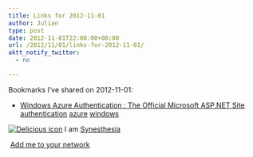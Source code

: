```yaml
---
title: Links for 2012-11-01
author: Julian
type: post
date: 2012-11-01T22:00:00+00:00
url: /2012/11/01/links-for-2012-11-01/
aktt_notify_twitter:
  - no

---
```

Bookmarks I&#8217;ve shared on 2012-11-01:

  * [Windows Azure Authentication : The Official Microsoft ASP.NET Site][1] 
    [authentication][2] [azure][3] [windows][4] </li> </ul> 
    
    <p class="deliciouslink">
      <a href="http://del.icio.us/synesthesia" title="See all my bookmarks on del.icio.us"><img src="https://www.synesthesia.co.uk/images/deliciousicon.jpg" alt="Delicious icon" /></a>&nbsp;I am <a href="http://del.icio.us/synesthesia" title="See all my bookmarks on del.icio.us">Synesthesia</a>
    </p>
    
    <p class="deliciouslink">
      <a href="http://del.icio.us/network?add=synesthesia" title="Add me to your del.icio.us network"><img src="https://www.synesthesia.co.uk/images/add.gif" alt="" /></a>&nbsp;<a href="http://del.icio.us/network?add=synesthesia" title="Add me to your del.icio.us network">Add me to your network</a>
    </p>

 [1]: http://www.asp.net/vnext/overview/fall-2012-update/windows-azure-authentication
 [2]: http://www.delicious.com/synesthesia/authentication
 [3]: http://www.delicious.com/synesthesia/azure
 [4]: http://www.delicious.com/synesthesia/windows